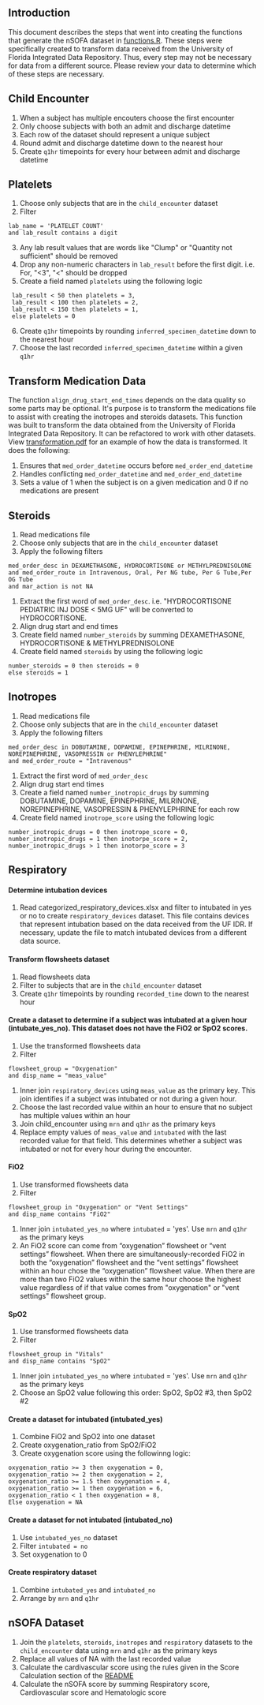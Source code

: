 ## Introduction
This document describes the steps that went into creating the functions that generate the nSOFA dataset in [functions.R](functions.R). These steps were specifically created to transform data received from the University of Florida Integrated Data Repository. Thus, every step may not be necessary for data from a different source. Please review your data to determine which of these steps are necessary.

## Child Encounter
1. When a subject has multiple encouters choose the first encounter
1. Only choose subjects with both an admit and discharge datetime
1. Each row of the dataset should represent a unique subject
1. Round admit and discharge datetime down to the nearest hour
1. Create `q1hr` timepoints for every hour between admit and discharge datetime

## Platelets
1. Choose only subjects that are in the `child_encounter` dataset
1. Filter
```
lab_name = 'PLATELET COUNT' 
and lab_result contains a digit
```
3. Any lab result values that are words like "Clump" or "Quantity not sufficient" should be removed
4. Drop any non-numeric characters in `lab_result` before the first digit. i.e. For, "<3", "<" should be dropped
5. Create a field named `platelets` using the following logic 
```
 lab_result < 50 then platelets = 3,
 lab_result < 100 then platelets = 2,
 lab_result < 150 then platelets = 1,
 else platelets = 0
```
6. Create `q1hr` timepoints by rounding `inferred_specimen_datetime` down to the nearest hour
7. Choose the last recorded `inferred_specimen_datetime` within a given `q1hr`


## Transform Medication Data
The function `align_drug_start_end_times` depends on the data quality so some parts may be optional. It's purpose is to transform the medications file to assist with creating the inotropes and steroids datasets. This function was built to transform the data obtained from the University of Florida Integrated Data Repository. 
It can be refactored to work with other datasets. View [transformation.pdf](transformation.pdf) for an example of how the data is transformed. It does the following:

1. Ensures that `med_order_datetime` occurs before `med_order_end_datetime`
1. Handles conflicting `med_order_datetime` and `med_order_end_datetime`
1. Sets a value of 1 when the subject is on a given medication and 0 if no medications are present

## Steroids
1. Read medications file
1. Choose only subjects that are in the `child_encounter` dataset
1. Apply the following filters
```
med_order_desc in DEXAMETHASONE, HYDROCORTISONE or METHYLPREDNISOLONE
and med_order_route in Intravenous, Oral, Per NG tube, Per G Tube,Per OG Tube
and mar_action is not NA
```   
1. Extract the first word of `med_order_desc`. i.e. "HYDROCORTISONE PEDIATRIC INJ DOSE < 5MG UF" will be converted to HYDROCORTISONE.
1. Align drug start and end times
1. Create field named `number_steroids` by summing DEXAMETHASONE, HYDROCORTISONE & METHYLPREDNISOLONE
1. Create field named `steroids` by using the following logic
```
number_steroids = 0 then steroids = 0
else steroids = 1
```

## Inotropes
1. Read medications file
1. Choose only subjects that are in the `child_encounter` dataset
1. Apply the following filters
```
med_order_desc in DOBUTAMINE, DOPAMINE, EPINEPHRINE, MILRINONE, NOREPINEPHRINE, VASOPRESSIN or PHENYLEPHRINE"
and med_order_route = "Intravenous"
```
1. Extract the first word of `med_order_desc`
1. Align drug start end times
1. Create a field named `number_inotropic_drugs` by summing DOBUTAMINE, DOPAMINE, EPINEPHRINE, MILRINONE, NOREPINEPHRINE, VASOPRESSIN & PHENYLEPHRINE for each row
1. Create field named `inotrope_score` using the following logic
```
number_inotropic_drugs = 0 then inotrope_score = 0,
number_inotropic_drugs = 1 then inotorpe_score = 2,
number_inotropic_drugs > 1 then inotorpe_score = 3
```
      
## Respiratory

#### Determine intubation devices
1. Read categorized_respiratory_devices.xlsx and filter to intubated in yes or no to create `respiratory_devices` dataset.
This file contains devices that represent intubation based on the data received from the UF IDR. If necessary, update the file to match intubated devices from a different data source.

#### Transform flowsheets dataset
1. Read flowsheets data
1. Filter to subjects that are in the `child_encounter` dataset
1. Create `q1hr` timepoints by rounding `recorded_time` down to the nearest hour

#### Create a dataset to determine if a subject was intubated at a given hour (intubate_yes_no). This dataset does not have the FiO2 or SpO2 scores.
1. Use the transformed flowsheets data
1. Filter
```
flowsheet_group = "Oxygenation"
and disp_name = "meas_value"
```
1. Inner join `respiratory_devices` using `meas_value` as the primary key. This join identifies if a subject was intubated or not during a given hour.
1. Choose the last recorded value within an hour to ensure that no subject has multiple values within an hour
1. Join child_encounter using `mrn` and `q1hr` as the primary keys 
1. Replace empty values of `meas_value` and `intubated` with the last recorded value for that field. This determines whether a subject was intubated or not for every hour during the encounter.

#### FiO2 
1. Use transformed flowsheets data
1. Filter
```
flowsheet_group in "Oxygenation" or "Vent Settings" 
and disp_name contains "FiO2"
```
1. Inner join `intubated_yes_no` where `intubated` = 'yes'. Use `mrn` and `q1hr` as the primary keys
1. An FiO2 score can come from “oxygenation” flowsheet or “vent settings” flowsheet. When there are simultaneously-recorded FiO2 in both the “oxygenation” flowsheet and the “vent settings” flowsheet  within an hour chose the “oxygenation” flowsheet value. 
When there are more than two FiO2 values within the same hour choose the highest value regardless of if that value comes from  "oxygenation" or "vent settings" flowsheet group.

#### SpO2 
1. Use transformed flowsheets data
1. Filter
```
flowsheet_group in "Vitals" 
and disp_name contains "SpO2"
```
1. Inner join `intubated_yes_no` where `intubated` = 'yes'. Use `mrn` and `q1hr` as the primary keys
1. Choose an SpO2 value following this order: SpO2, SpO2 #3, then SpO2 #2

#### Create a dataset for intubated (intubated_yes)
1. Combine FiO2 and SpO2 into one dataset
1. Create oxygenation_ratio from SpO2/FiO2
1. Create oxygenation score using the followinng logic: 
```
oxygenation_ratio >= 3 then oxygenation = 0,
oxygenation_ratio >= 2 then oxygenation = 2,
oxygenation_ratio >= 1.5 then oxygenation = 4,
oxygenation_ratio >= 1 then oxygenation = 6,
oxygenation_ratio < 1 then oxygenation = 8,
Else oxygenation = NA
```

#### Create a dataset for not intubated (intubated_no)
1. Use `intubated_yes_no` dataset
1. Filter `intubated = no`
1. Set oxygenation to 0

#### Create respiratory dataset
1. Combine `intubated_yes` and `intubated_no`
1. Arrange by `mrn` and `q1hr`

## nSOFA Dataset
1. Join the `platelets`, `steroids`, `inotropes` and `respiratory` datasets to the `child_encounter` data using `mrn` and `q1hr` as the primary keys
1. Replace all values of NA with the last recorded value
1. Calculate the cardivascular score using the rules given in the Score Calculation section of the [README](README.md)
1. Calculate the nSOFA score by summing Respiratory score, Cardiovascular score and Hematologic score